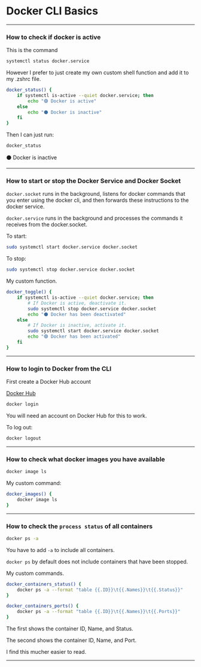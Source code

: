 # Docker CLI Basics
_______________________________________________________________________________
### How to check if docker is active

This is the command
```sh
systemctl status docker.service
```

However I prefer to just create my own custom shell function and add
it to my .zshrc file.
```sh
docker_status() {
    if systemctl is-active --quiet docker.service; then
        echo "🟣 Docker is active"
    else
        echo "⚫ Docker is inactive"
    fi
}
```

Then I can just run:
```sh
docker_status
```
⚫ Docker is inactive
_______________________________________________________________________________
### How to start or stop the Docker Service and Docker Socket

`docker.socket` runs in the background, 
listens for docker commands that you enter using the docker cli, 
and then forwards these instructions to the docker service.

`docker.service` runs in the background and processes the commands 
it receives from the docker.socket.


To start:
```sh
sudo systemctl start docker.service docker.socket
```

To stop:
```sh
sudo systemctl stop docker.service docker.socket
```

My custom function.
```sh
docker_toggle() {
    if systemctl is-active --quiet docker.service; then
        # If Docker is active, deactivate it.
        sudo systemctl stop docker.service docker.socket
        echo "⚫ Docker has been deactivated"
    else
        # If Docker is inactive, activate it.
        sudo systemctl start docker.service docker.socket
        echo "🟣 Docker has been activated"
    fi
}
```
_______________________________________________________________________________
### How to login to Docker from the CLI

First create a Docker Hub account

[Docker Hub](https://hub.docker.com/)

```sh
docker login
```

You will need an account on Docker Hub for this to work.

To log out:
```sh
docker logout
```
_______________________________________________________________________________
### How to check what docker images you have available

```sh
docker image ls
```

My custom command:
```sh
docker_images() {
    docker image ls
}
```
_______________________________________________________________________________
### How to check the `process status` of all containers

```sh
docker ps -a
```

You have to add `-a` to include all containers.

`docker ps` by default does not include containers that have been stopped.

My custom commands. 
```sh
docker_containers_status() {
    docker ps -a --format "table {{.ID}}\t{{.Names}}\t{{.Status}}"
}

docker_containers_ports() {
    docker ps -a --format "table {{.ID}}\t{{.Names}}\t{{.Ports}}"
}
```

The first shows the container ID, Name, and Status.

The second shows the container ID, Name, and Port.

I find this mucher easier to read.

_______________________________________________________________________________
